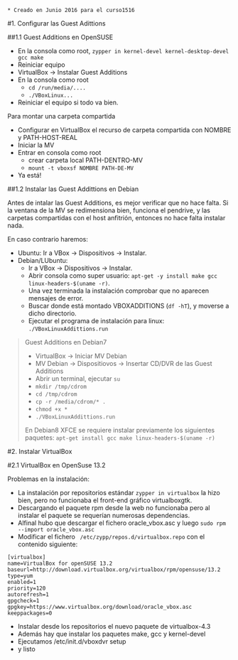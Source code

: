 
```
* Creado en Junio 2016 para el curso1516
```

#1. Configurar las Guest Adittions

##1.1 Guest Additions en OpenSUSE

* En la consola como root, `zypper in kernel-devel kernel-desktop-devel gcc make`
* Reiniciar equipo
* VirtualBox -> Instalar Guest Additions
* En la consola como root
    * `cd /run/media/....`
    * `./VBoxLinux...`
* Reiniciar el equipo si todo va bien.

Para montar una carpeta compartida
* Configurar en VirtualBox el recurso de carpeta compartida con NOMBRE y PATH-HOST-REAL
* Iniciar la MV
* Entrar en consola como root
    * crear carpeta local PATH-DENTRO-MV
    * `mount -t vboxsf NOMBRE PATH-DE-MV`
* Ya está!

##1.2 Instalar las Guest Addittions en Debian

Antes de intalar las Guest Additions, es  mejor verificar que no hace falta.
Si la ventana de la MV se redimensiona bien, funciona el pendrive, y las carpetas compartidas
con el host anfitrión, entonces no hace falta instalar nada.

En caso contrario haremos:
* Ubuntu: Ir a VBox -> Dispositivos -> Instalar.
* Debian/LUbuntu:
    * Ir a VBox -> Dispositivos -> Instalar.
    * Abrir consola como super usuario: `apt-get -y install make gcc linux-headers-$(uname -r)`.
    * Una vez terminada la instalación comprobar que no aparecen mensajes de error.
    * Buscar donde está montado VBOXADDITIONS (`df -hT`), y moverse a dicho directorio.
    * Ejecutar el programa de instalación para linux: `./VBoxLinuxAddittions.run`

> Guest Additions en Debian7
> * VirtualBox -> Iniciar MV Debian
> * MV Debian -> Dispositiovos -> Insertar CD/DVR de las Guest Additions
> * Abrir un terminal, ejecutar `su`
> * `mkdir /tmp/cdrom`
> * `cd /tmp/cdrom`
> * `cp -r /media/cdrom/* .`
> * `chmod +x *`
> * `./VBoxLinuxAddittions.run`
>
> En Debian8 XFCE se requiere instalar previamente los siguientes paquetes:
> `apt-get install gcc make linux-headers-$(uname -r)`


#2. Instalar VirtualBox

#2.1 VirtualBox en OpenSuse 13.2

Problemas en la instalación:
* La instalación por repositorios estándar `zypper in virtualbox` la hizo bien, pero no funcionaba el front-end gráfico virtualboxgtk.
* Descargando el paquete rpm desde la web no funcionaba pero al instalar el paquete se requerían numerosas dependencias.
* Alfinal hubo que descargar el fichero oracle_vbox.asc y luego `sudo rpm --import oracle_vbox.asc`
* Modificar el fichero ` /etc/zypp/repos.d/virtualbox.repo` con el contenido siguiente:
```
[virtualbox]
name=VirtualBox for openSUSE 13.2
baseurl=http://download.virtualbox.org/virtualbox/rpm/opensuse/13.2
type=yum
enabled=1
priority=120
autorefresh=1
gpgcheck=1
gpgkey=https://www.virtualbox.org/download/oracle_vbox.asc
keeppackages=0
```
* Instalar desde los repositorios el nuevo paquete de virtualbox-4.3
* Además hay que instalar los paquetes make, gcc y kernel-devel
* Ejecutamos /etc/init.d/vboxdvr setup
* y listo

